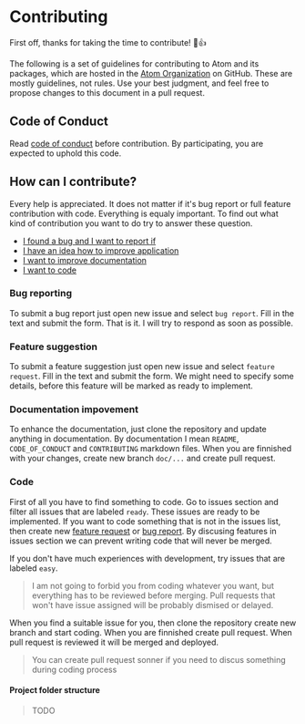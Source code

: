 # Contributing

First off, thanks for taking the time to contribute! :tada::+1:

The following is a set of guidelines for contributing to Atom and its packages, which are hosted in the [Atom Organization](https://github.com/atom) on GitHub. These are mostly guidelines, not rules. Use your best judgment, and feel free to propose changes to this document in a pull request.

## Code of Conduct

Read [code of conduct](CODE_OF_CONDUCT.md) before contribution. By participating, you are expected to uphold this code.

## How can I contribute?

Every help is appreciated. It does not matter if it's bug report or full feature contribution with code. Everything is equaly important. To find out what kind of contribution you want to do try to answer these question. 

* [I found a bug and I want to report if](#bug-reporting)
* [I have an idea how to improve application](#feature-suggestion)
* [I want to improve documentation](#documentation-impovement)
* [I want to code](#code)

### Bug reporting

To submit a bug report just open new issue and select `bug report`. Fill in the text and submit the form. That is it. I will try to respond as soon as possible.

### Feature suggestion

To submit a feature suggestion just open new issue and select `feature request`. Fill in the text and submit the form. We might need to specify some details, before this feature will be marked as ready to implement.

### Documentation impovement

To enhance the documentation, just clone the repository and update anything in documentation. By documentation I mean `README`, `CODE_OF_CONDUCT` and `CONTRIBUTING` markdown files. When you are finnished with your changes, create new branch `doc/...` and create pull request.

### Code

First of all you have to find something to code. Go to issues section and filter all issues that are labeled `ready`. These issues are ready to be implemented. If you want to code something that is not in the issues list, then create new [feature request](#feature-suggestion) or [bug report](#bug-reporting). By discusing features in issues section we can prevent writing code that will never be merged.

If you don't have much experiences with development, try issues that are labeled `easy`.

> I am not going to forbid you from coding whatever you want, but everything has to be reviewed before merging. Pull requests that won't have issue assigned will be probably dismised or delayed.

When you find a suitable issue for you, then clone the repository create new branch and start coding. When you are finnished create pull request. When pull request is reviewed it will be merged and deployed.

> You can create pull request sonner if you need to discus something during coding process

#### Project folder structure

> TODO
